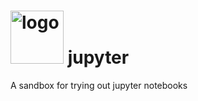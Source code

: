 <h1><img src="https://raw.githubusercontent.com/duboviy/jupyter/master/logo.png" height=85 alt="logo" title="logo"> jupyter</h1>
A sandbox for trying out jupyter notebooks
